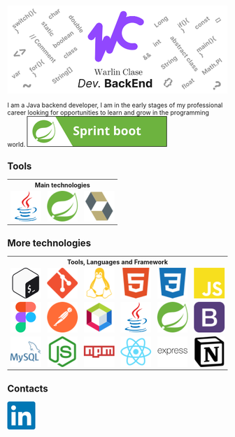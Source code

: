 !["baner"](imgs/new-baner.png)

I am a Java backend developer, I am in the early stages of my professional career looking for opportunities to learn and grow in the programming world.
!["Sprint boot"](https://github.com/W4rl1n26/W4rl1n26/blob/main/icons/bitmajjp.svg)
## Tools

<table>
    <tr>
    <th colspan="3">Main technologies</th>
    </tr>
    <tr>
        <td><img src="icons/java.svg" witdh="70" height="70"></td>
        <td><img src="icons/spring.svg" witdh="70" height="70"></td>
        <td><img src="icons/hibernate.svg" witdh="70" height="70"></td>
    </tr>
</table>

## More technologies

<table>
    <tr>
        <th colspan="6">Tools, Languages and Framework</th>
    </tr>
    <tr>
        <!--- herramientas -->
        <td><img src="icons/bash.svg" witdh="70" height="70"></td>
        <td><img src="icons/git.svg" witdh="70" height="70"></td>
        <td><img src="icons/linux.svg" witdh="70" height="70"></td>
        <!--- lenguajes -->
        <td><img src="icons/html.svg" witdh="70" height="70"></td>
        <td><img src="icons/css.svg" witdh="70" height="70"></td>
        <td><img src="icons/javascript.svg" witdh="70" height="70"></td>
    </tr>
    <tr>
        <!--- herramientas -->
        <td><img src="icons/figma.svg" witdh="70" height="70"></td>
        <td><img src="icons/postman.svg" witdh="70" height="70"></td>
        <td><img src="icons/netbeans.svg" witdh="70" height="70"></td>
        <!--- lenguajes -->
        <td><img src="icons/java.svg" witdh="70" height="70"></td>
        <td><img src="icons/spring.svg" witdh="70" height="70"></td>
        <td><img src="icons/bootstrap.svg" witdh="70" height="70"></td>
    </tr>
    <tr>
    <!--- herramientas -->
        <td><img src="icons/mysql.svg" witdh="70" height="70"></td>
        <td><img src="icons/node.svg" witdh="70" height="70"></td>
        <td><img src="icons/npm.svg" witdh="70" height="70"></td>
        <!--- lenguajes -->
        <td><img src="icons/react.svg" witdh="70" height="70"></td>
        <td><img src="icons/express.svg" witdh="70" height="70"></td>
        <td><img src="icons/notion.svg" witdh="70" height="70"></td>
    </tr>
</table>

## Contacts

<a href="https://www.linkedin.com/in/warlin-clase-5688b0270/"><img src="icons/linkedin.svg"></a>

<!--
**W4rl1n26/W4rl1n26** is a ✨ _special_ ✨ repository because its `README.md` (this file) appears on your GitHub profile.

Here are some ideas to get you started:

- 🔭 I’m currently working on ...
- 🌱 I’m currently learning ...
- 👯 I’m looking to collaborate on ...
- 🤔 I’m looking for help with ...
- 💬 Ask me about ...
- 📫 How to reach me: ...
- 😄 Pronouns: ...
- ⚡ Fun fact: ...
-->
